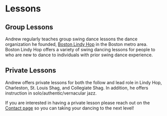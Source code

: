 # Lessons

## Group Lessons

Andrew regularly teaches group swing dance lessons the dance organization he founded, [Boston Lindy Hop](https://bostonlindyhop.com) in the Boston metro area. Boston Lindy Hop offers a variety of swing dancing lessons for people to who are new to dance to individuals with prior swing dance experience.

## Private Lessons

Andrew offers private lessons for both the follow and lead role in Lindy Hop, Charleston, St. Louis Shag, and Collegiate Shag. In addition, he offers instruction in solo/authentic/vernacular jazz.

If you are interested in having a private lesson please reach out on the [Contact page](https://www.andrewselzer.com/contact.html) so you can taking your dancing to the next level!

